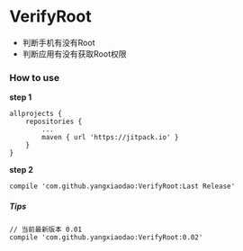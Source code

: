 # VerifyRoot

*   判断手机有没有Root
*   判断应用有没有获取Root权限

### How to use

**step 1**

    allprojects {
        repositories {
            ...
            maven { url 'https://jitpack.io' }
        }
    }

**step 2**
    
    compile 'com.github.yangxiaodao:VerifyRoot:Last Release'
       
##### Tips

    // 当前最新版本 0.01
    compile 'com.github.yangxiaodao:VerifyRoot:0.02'